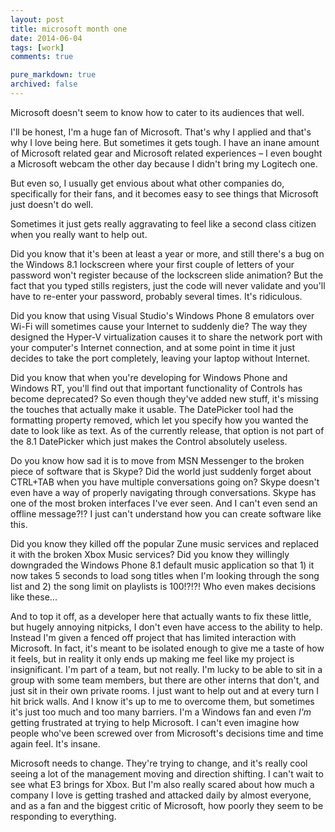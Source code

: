 ```yaml
---
layout: post
title: microsoft month one
date: 2014-06-04
tags: [work]
comments: true

pure_markdown: true
archived: false
---
```


Microsoft doesn't seem to know how to cater to its audiences that well. 

I'll be honest, I'm a huge fan of Microsoft. That's why I applied and that's why I love being here. But sometimes it gets tough. I have an inane amount of Microsoft related gear and Microsoft related experiences &ndash; I even bought a Microsoft webcam the other day because I didn't bring my Logitech one. 

But even so, I usually get envious about what other companies do, specifically for their fans, and it becomes easy to see things that Microsoft just doesn't do well. 

Sometimes it just gets really aggravating to feel like a second class citizen when you really want to help out. 

Did you know that it's been at least a year or more, and still there's a bug on the Windows 8.1 lockscreen where your first couple of letters of your password won't register because of the lockscreen slide animation? But the fact that you typed stills registers, just the code will never validate and you'll have to re-enter your password, probably several times. It's ridiculous.

Did you know that using Visual Studio's Windows Phone 8 emulators over Wi-Fi will sometimes cause your Internet to suddenly die? The way they designed the Hyper-V virtualization causes it to share the network port with your computer's Internet connection, and at some point in time it just decides to take the port completely, leaving your laptop without Internet.

Did you know that when you're developing for Windows Phone and Windows RT, you'll find out that important functionality of Controls has become deprecated? So even though they've added new stuff, it's missing the touches that actually make it usable. The DatePicker tool had the formatting property removed, which let you specify how you wanted the date to look like as text. As of the currently release, that option is not part of the 8.1 DatePicker which just makes the Control absolutely useless. 

Do you know how sad it is to move from MSN Messenger to the broken piece of software that is Skype? Did the world just suddenly forget about CTRL+TAB when you have multiple conversations going on? Skype doesn't even have a way of properly navigating through conversations. Skype has one of the most broken interfaces I've ever seen. And I can't even send an offline message?!? I just can't understand how you can create software like this.

Did you know they killed off the popular Zune music services and replaced it with the broken Xbox Music services? Did you know they willingly downgraded the Windows Phone 8.1 default music application so that 1) it now takes 5 seconds to load song titles when I'm looking through the song list and 2) the song limit on playlists is 100!?!?! Who even makes decisions like these...

And to top it off, as a developer here that actually wants to fix these little, but hugely annoying nitpicks, I don't even have access to the ability to help. Instead I'm given a fenced off project that has limited interaction with Microsoft. In fact, it's meant to be isolated enough to give me a taste of how it feels, but in reality it only ends up making me feel like my project is insignificant. I'm part of a team, but not really. I'm lucky to be able to sit in a group with some team members, but there are other interns that don't, and just sit in their own private rooms. I just want to help out and at every turn I hit brick walls. And I know it's up to me to overcome them, but sometimes it's just too much and too many barriers. I'm a Windows fan and even *I'm* getting frustrated at trying to help Microsoft. I can't even imagine how people who've been screwed over from Microsoft's decisions time and time again feel. It's insane.

Microsoft needs to change. They're trying to change, and it's really cool seeing a lot of the management moving and direction shifting. I can't wait to see what E3 brings for Xbox. But I'm also really scared about how much a company I love is getting trashed and attacked daily by almost everyone, and as a fan and the biggest critic of Microsoft, how poorly they seem to be responding to everything. 